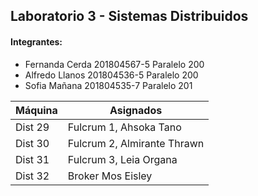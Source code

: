 ## Laboratorio 3 - Sistemas Distribuidos

#### Integrantes:

- Fernanda Cerda 201804567-5 Paralelo 200
- Alfredo Llanos 201804536-5 Paralelo 200
- Sofia Mañana 201804535-7 Paralelo 201


| Máquina| Asignados|
| ----- | ---- |
| Dist 29| Fulcrum 1, Ahsoka Tano |
| Dist 30| Fulcrum 2, Almirante Thrawn |
| Dist 31| Fulcrum 3, Leia Organa |
| Dist 32| Broker Mos Eisley|